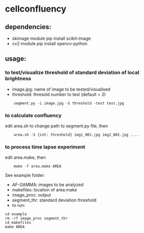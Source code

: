 # cellconfluency

## dependencies:
* skimage module
pip install scikit-image
* cv2 module
pip install opencv-python

## usage:
### to test/visualize threshold of standard deviation of local brightness
* image.jpg: name of image to be tested/visualised
* threshold: thresold number to test (default = 2)
```
	segment.py -i image.jpg -S threshold -test test.jpg
```
	
### to calculate confluency
edit area.sh to change path to segment.py file, then

```
	area.sh -S {int: threshold} img1_001.jpg img2_002.jpg ....
```
	
### to process time lapse experiment
edit area.make, then 
```
	make -f area.make AREA	
```
See example folder:
* AF-GAMMA: images to be analyzed
* makefiles: location of area.make
* image_proc: output
* segment_thr: standard deviation threshold
* to run:
```
cd example
rm -rf image_proc segment_thr
cd makefiles
make AREA
```

